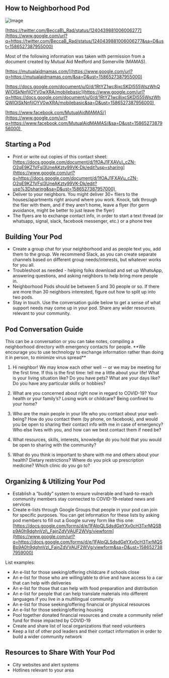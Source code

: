 How to Neighborhood Pod 
-----------------------

![Image](https://lh4.googleusercontent.com/_wi5SaSPVXq4zAKsCIbfL_FQ_pLynU9zyU4dMAEklaIo38-Ljv2PUuPTQNbm5oL-dvt7HHSBULxPOTj24BvH23qmMEKumnX16fI7D0ou8UGRWADLNF4AYR1V1K8af_o_gr2tE6H5)

[https://twitter.com/BeccaB\_Rad/status/1240439881006006277](https://www.google.com/url?q=https://twitter.com/BeccaB_Rad/status/1240439881006006277&sa=D&ust=1586527387955000)

Most of the following information was taken with permission from a
document created by Mutual Aid Medford and Somerville (MAMAS).

[https://mutualaidmamas.com/](https://www.google.com/url?q=https://mutualaidmamas.com/&sa=D&ust=1586527387955000)

[https://docs.google.com/document/u/0/d/1RtYZ1wc8jxcSKDl555WszWhQWlOlSkNnfjIOYV0wXRA/mobilebasic](https://www.google.com/url?q=https://docs.google.com/document/u/0/d/1RtYZ1wc8jxcSKDl555WszWhQWlOlSkNnfjIOYV0wXRA/mobilebasic&sa=D&ust=1586527387956000) 

[https://www.facebook.com/MutualAidMAMAS/](https://www.google.com/url?q=https://www.facebook.com/MutualAidMAMAS/&sa=D&ust=1586527387956000) 

Starting a Pod
--------------

-   Print or write out copies of this contact sheet:
    [https://docs.google.com/document/d/1fOAJ1FXAVu\_cZN-O2qE9KZ1VFsl3UneAKzty99VK-Dk/edit?usp=sharing](https://www.google.com/url?q=https://docs.google.com/document/d/1fOAJ1FXAVu_cZN-O2qE9KZ1VFsl3UneAKzty99VK-Dk/edit?usp%3Dsharing&sa=D&ust=1586527387957000) 
-   Deliver to your neighbors. You might deliver 30+ fliers to the
    houses/apartments right around where you work. Knock, talk through
    the flier with them, and if they aren’t home, leave a flyer (for
    germ avoidance, might be better to just leave the flyer)
-   The flyers are to exchange contact info, in order to start a text
    thread (or whatsapp, signal, slack, facebook messenger, etc.) or a
    phone tree

Building Your Pod
-----------------

-   Create a group chat for your neighborhood and as people text you,
    add them to the group. We recommend Slack, as you can create
    separate channels based on different group needs/interests, but
    whatever works for you all.
-   Troubleshoot as needed - helping folks download and set up WhatsApp,
    answering questions, and asking neighbors to help bring more people
    in.
-   Neighborhood Pods should be between 5 and 30 people or so. If there
    are more than 30 neighbors interested, figure out how to split up
    into two pods.
-   Stay in touch. Use the conversation guide below to get a sense of
    what support needs may come up in your pod. Share any wider
    resources relevant to your community.

Pod Conversation Guide
----------------------

This can be a conversation or you can take notes, compiling a
neighborhood directory with emergency contacts for people. \*\*We
encourage you to use technology to exchange information rather than
doing it in person, to minimize virus spread\*\*

1.  Hi neighbor! We may know each other well -- or we may be meeting for
    the first time. If this is the first time: tell me a little about
    your life! What is your living situation like? Do you have pets?
    What are your days like? Do you have any particular skills or
    hobbies?

1.  What are you concerned about right now in regard to COVID-19? Your
    health or your family’s? Losing work or childcare? Being confined to
    your home?

1.  Who are the main people in your life who you contact about your
    well-being? How do you contact them (by phone, on facebook), and
    would you be open to sharing their contact info with me in case of
    emergency? Who else lives with you, and how can we best contact them
    if need be?

1.  What resources, skills, interests, knowledge do you hold that you
    would be open to sharing with the community?

1.  What do you think is important to share with me and others about
    your health? Dietary restrictions? Where do you pick up prescription
    medicine? Which clinic do you go to?

Organizing & Utilizing Your Pod
-------------------------------

-   Establish a “buddy” system to ensure vulnerable and hard-to-reach
    community members stay connected to COVID-19-related news and
    services
-   Create e-lists through Google Groups that people in your pod can
    join for specific purposes. You can get information for these lists
    by asking pod members to fill out a Google survey form like this
    one:
    [https://docs.google.com/forms/d/e/1FAIpQLSdsdGeYXv0cH3TxrMQSBp9A0h9dghnVzl\_FajnZdVVAUF2WVg/viewform](https://www.google.com/url?q=https://docs.google.com/forms/d/e/1FAIpQLSdsdGeYXv0cH3TxrMQSBp9A0h9dghnVzl_FajnZdVVAUF2WVg/viewform&sa=D&ust=1586527387959000)

List examples:

-   An e-list for those seeking/offering childcare if schools close
-   An e-list for those who are willing/able to drive and have access to
    a car that can help with deliveries
-   An e-list for those that can help with food preparation and
    distribution
-   An e-list for people that can help translate materials into
    different languages if you live in a multilingual community
-   An e-list for those seeking/offering financial or physical resources
-   An e-list for those seeking/offering housing
-   Pool together donated financial resources and create a community
    relief fund for those impacted by COVID-19
-   Create and share list of local organizations that need volunteers
-   Keep a list of other pod leaders and their contact information in
    order to build a wider community network

Resources to Share With Your Pod
--------------------------------

-   City websites and alert systems
-   Hotlines relevant to your area
